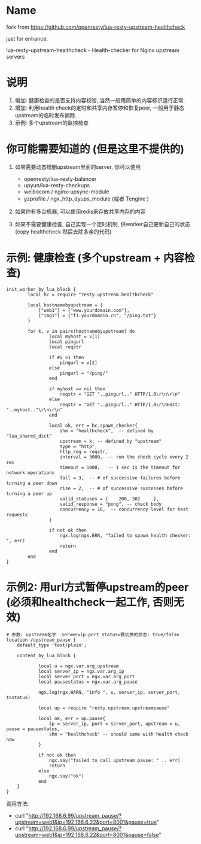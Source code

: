Name
====
fork from https://github.com/openresty/lua-resty-upstream-healthcheck

just for enhance.

lua-resty-upstream-healthcheck - Health-checker for Nginx upstream servers

说明
====
1. 增加: 健康检查的是否支持内容校验, 当然一般用简单的内容标识运行正常.
2. 增加: 利用health check的定时和共享内存暂停和恢复peer, 一般用于静态upstream的临时发布摘除.
3. 示例: 多个upstream的监控检查

你可能需要知道的 (但是这里不提供的)
====
1. 如果需要动态增删upstream里面的server, 你可以使用
    * openresty/lua-resty-balancer 
    * upyun/lua-resty-checkups
    * weibocom / nginx-upsync-module
    * yzprofile / ngx_http_dyups_module (或者 Tengine )

2. 如果你有多台机器, 可以使用redis来存放共享内存的内容
3. 如果不需要健康检查, 自己实现一个定时机制, 供worker自己更新自己的状态 (copy  healthcheck 然后去除多余的代码)     

示例: 健康检查 (多个upstream + 内容检查)
====
    init_worker_by_lua_block {
            local hc = require "resty.upstream.healthcheck"

            local hostnamebyupstream = {
                ["web1"] = {"www.yourdomain.com"},
                ["img1"] = {"f1.yourdomain.cn", "/ping.txt"}
            }

            for k, v in pairs(hostnamebyupstream) do
                    local myhost = v[1]
                    local pingurl
                    local reqstr

                    if #v >1 then
                        pingurl = v[2]
                    else
                        pingurl = "/ping/"
                    end

                    if myhost == nil then
                        reqstr = "GET "..pingurl.." HTTP/1.0\r\n\r\n"
                    else
                        reqstr = "GET "..pingurl.." HTTP/1.0\r\nHost: "..myhost.."\r\n\r\n"
                    end

                    local ok, err = hc.spawn_checker{
                        shm = "healthcheck",  -- defined by "lua_shared_dict"
                        upstream = k, -- defined by "upstream"
                        type = "http",
                        http_req = reqstr,
                        interval = 3000,  -- run the check cycle every 2 sec
                        timeout = 1000,   -- 1 sec is the timeout for network operations
                        fall = 3,  -- # of successive failures before turning a peer down
                        rise = 2,  -- # of successive successes before turning a peer up
                        valid_statuses = {    200, 302     },
                        valid_response = "pong", -- check body
                        concurrency = 10,  -- concurrency level for test requests
                    }

                    if not ok then
                        ngx.log(ngx.ERR, "failed to spawn health checker: ", err)
                        return
                    end
            end
    }


示例2: 用url方式暂停upstream的peer (必须和healthcheck一起工作, 否则无效)
====

    # 参数: upstream名字  server=ip:port status=要切换的状态: true/false
    location /upstream_pause {
        default_type 'text/plain';

        content_by_lua_block {

                local u = ngx.var.arg_upstream
                local server_ip = ngx.var.arg_ip
                local server_port = ngx.var.arg_port
                local pausestatus = ngx.var.arg_pause

                ngx.log(ngx.WARN, "info ", u, server_ip, server_port, tostatus)

                local up = require "resty.upstream.upstreampause"

                local ok, err = up.pause{
                    ip = server_ip, port = server_port, upstream = u, pause = pausestatus,
                    shm = "healthcheck" -- should same with health check now
                }

                if not ok then
                    ngx.say("failed to call upstream pause: " .. err)
                    return
                else
                    ngx.say("ok")
                end
        }
    }


调用方法:   
* curl "http://192.168.6.99/upstream_pause/?upstream=web1&ip=192.168.6.22&port=8001&pause=true"   
* curl "http://192.168.6.99/upstream_pause/?upstream=web1&ip=192.168.6.22&port=8001&pause=false"
   